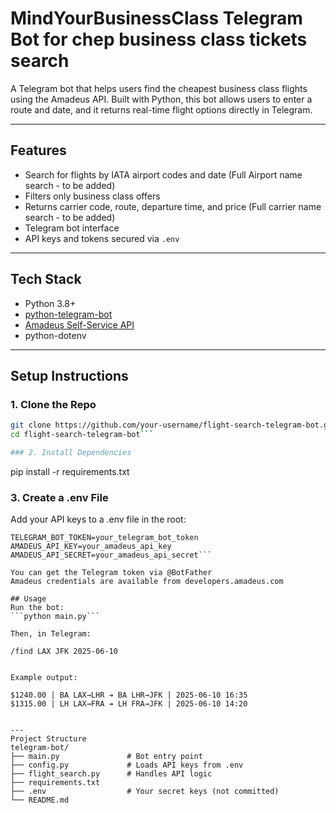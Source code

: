 # MindYourBusinessClass Telegram Bot for chep business class tickets search

A Telegram bot that helps users find the cheapest business class flights using the Amadeus API. 
Built with Python, this bot allows users to enter a route and date, and it returns real-time flight options directly in Telegram.

---

## Features

- Search for flights by IATA airport codes and date (Full Airport name search - to be added)
- Filters only business class offers
- Returns carrier code, route, departure time, and price (Full carrier name search - to be added)
- Telegram bot interface
- API keys and tokens secured via `.env`

---

## Tech Stack

- Python 3.8+
- [python-telegram-bot](https://github.com/python-telegram-bot/python-telegram-bot)
- [Amadeus Self-Service API](https://developers.amadeus.com/)
- python-dotenv

---

## Setup Instructions

### 1. Clone the Repo

```bash
git clone https://github.com/your-username/flight-search-telegram-bot.git
cd flight-search-telegram-bot```

### 2. Install Dependencies
```
pip install -r requirements.txt


### 3. Create a .env File
Add your API keys to a .env file in the root:
```
TELEGRAM_BOT_TOKEN=your_telegram_bot_token
AMADEUS_API_KEY=your_amadeus_api_key
AMADEUS_API_SECRET=your_amadeus_api_secret```

You can get the Telegram token via @BotFather
Amadeus credentials are available from developers.amadeus.com

## Usage
Run the bot:
```python main.py```

Then, in Telegram:

/find LAX JFK 2025-06-10


Example output:

$1240.00 | BA LAX→LHR ➔ BA LHR→JFK | 2025-06-10 16:35
$1315.00 | LH LAX→FRA ➔ LH FRA→JFK | 2025-06-10 14:20


---
Project Structure
telegram-bot/
├── main.py               # Bot entry point
├── config.py             # Loads API keys from .env
├── flight_search.py      # Handles API logic
├── requirements.txt
├── .env                  # Your secret keys (not committed)
└── README.md
